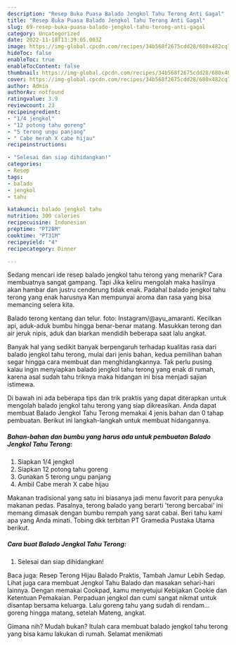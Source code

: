 ```yaml
---
description: "Resep Buka Puasa Balado Jengkol Tahu Terong Anti Gagal"
title: "Resep Buka Puasa Balado Jengkol Tahu Terong Anti Gagal"
slug: 69-resep-buka-puasa-balado-jengkol-tahu-terong-anti-gagal
category: Uncategorized
date: 2022-11-18T13:39:05.003Z
image: https://img-global.cpcdn.com/recipes/34b568f2675cdd28/680x482cq70/balado-jengkol-tahu-terong-foto-resep-utama.jpg
hideToc: false
enableToc: true
enableTocContent: false
thumbnail: https://img-global.cpcdn.com/recipes/34b568f2675cdd28/680x482cq70/balado-jengkol-tahu-terong-foto-resep-utama.jpg
cover: https://img-global.cpcdn.com/recipes/34b568f2675cdd28/680x482cq70/balado-jengkol-tahu-terong-foto-resep-utama.jpg
author: Admin
authorAv: notfound
ratingvalue: 3.9
reviewcount: 23
recipeingredient:
- "1/4 jengkol"
- "12 potong tahu goreng"
- "5 terong ungu panjang"
- " Cabe merah X cabe hijau"
recipeinstructions:

- "Selesai dan siap dihidangkan!"
categories:
- Resep
tags:
- balado
- jengkol
- tahu

katakunci: balado jengkol tahu 
nutrition: 300 calories
recipecuisine: Indonesian
preptime: "PT28M"
cooktime: "PT31M"
recipeyield: "4"
recipecategory: Dinner

---
```



Sedang mencari ide resep balado jengkol tahu terong yang menarik? Cara membuatnya sangat gampang. Tapi Jika keliru mengolah maka hasilnya akan hambar dan justru cenderung tidak enak. Padahal balado jengkol tahu terong yang enak harusnya Kan mempunyai aroma dan rasa yang bisa memancing selera kita.


Balado terong kentang dan telur. foto: Instagram/@ayu_amaranti. Kecilkan api, aduk-aduk bumbu hingga benar-benar matang. Masukkan terong dan air jeruk nipis, aduk dan biarkan mendidih beberapa saat lalu angkat.

Banyak hal yang sedikit banyak berpengaruh terhadap kualitas rasa dari balado jengkol tahu terong, mulai dari jenis bahan, kedua pemilihan bahan segar hingga cara membuat dan menghidangkannya. Tak perlu pusing kalau ingin menyiapkan balado jengkol tahu terong yang enak di rumah, karena asal sudah tahu triknya maka hidangan ini bisa menjadi sajian istimewa.


Di bawah ini ada beberapa tips dan trik praktis yang dapat diterapkan untuk mengolah balado jengkol tahu terong yang siap dikreasikan. Anda dapat membuat Balado Jengkol Tahu Terong memakai 4 jenis bahan dan 0 tahap pembuatan. Berikut ini langkah-langkah untuk membuat hidangannya.

<!--inarticleads1-->

##### Bahan-bahan dan bumbu yang harus ada untuk pembuatan Balado Jengkol Tahu Terong:

1. Siapkan 1/4 jengkol
1. Siapkan 12 potong tahu goreng
1. Gunakan 5 terong ungu panjang
1. Ambil  Cabe merah X cabe hijau


Makanan tradisional yang satu ini biasanya jadi menu favorit para penyuka makanan pedas. Pasalnya, terong balado yang berarti &#39;terong bercabai&#39; ini memang dimasak dengan bumbu rempah yang sarat cabai. Beri tahu kami apa yang Anda minati. Tobing dkk terbitan PT Gramedia Pustaka Utama berikut. 

<!--inarticleads2-->

##### Cara buat Balado Jengkol Tahu Terong:


1. Selesai dan siap dihidangkan!

Baca juga: Resep Terong Hijau Balado Praktis, Tambah Jamur Lebih Sedap. Lihat juga cara membuat Jengkol Tahu Balado dan masakan sehari-hari lainnya. Dengan memakai Cookpad, kamu menyetujui Kebijakan Cookie dan Ketentuan Pemakaian. Perpaduan jengkol dan cumi sangat nikmat untuk disantap bersama keluarga. Lalu goreng tahu yang sudah di rendam…goreng hingga matang, setelah Mateng, angkat. 

Gimana nih? Mudah bukan? Itulah cara membuat balado jengkol tahu terong yang bisa kamu lakukan di rumah. Selamat menikmati
